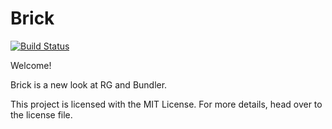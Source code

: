 # Brick

[![Build Status](https://travis-ci.org/brickrb/brick.svg?branch=master)](https://travis-ci.org/brickrb/brick)

Welcome!

Brick is a new look at RG and Bundler.

This project is licensed with the MIT License. For more details, head over to the license file.
